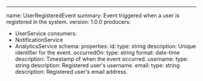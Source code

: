 ---
name: UserRegisteredEvent
summary: Event triggered when a user is registered in the system.
version: 1.0.0
producers:
  - UserService
consumers:
  - NotificationService
  - AnalyticsService
schema:
  properties:
    id:
      type: string
      description: Unique identifier for the event.
    occurredOn:
      type: string
      format: date-time
      description: Timestamp of when the event occurred.
    username:
      type: string
      description: Registered user's username.
    email:
      type: string
      description: Registered user's email address.
